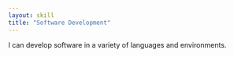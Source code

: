 ```yaml
---
layout: skill
title: "Software Development"
---
```

I can develop software in a variety of languages and environments.
